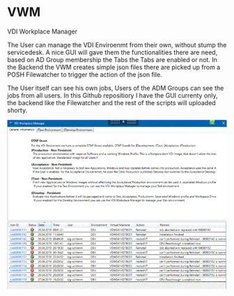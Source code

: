 # VWM
VDI Workplace Manager

The User can manage the VDI Enviroenmt from their own, without stump the servicedesk.
A nice GUI will gave them the functionalities there are need, based on AD Group membership the Tabs the Tabs are enabled or not.
In the Backend the VWM creates simple json files there are picked up from a POSH Filewatcher to trigger the action of the json file.

The User itself can see his own jobs, Users of the ADM Groups can see the jobs from all users. In this Github repositiory I have the GUI currenty only, the backend like the Filewatcher and the rest of the scripts will uploaded shorty.

<img src="https://github.com/EUCweb/VWM/blob/master/VWM_MainScreen.GIF" alt="VWM MainScereen"/>

